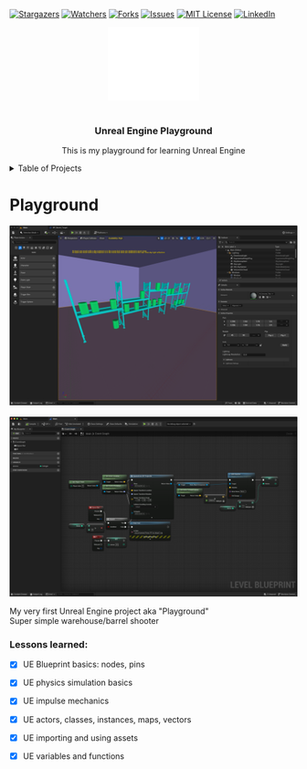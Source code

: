 [![Stargazers][stars-shield]][stars-url]
[![Watchers][watchers-shield]][watchers-url]
[![Forks][forks-shield]][forks-url]
[![Issues][issues-shield]][issues-url]
[![MIT License][license-shield]][license-url]
[![LinkedIn][linkedin-shield]][linkedin-url]

<div align="center">
    <a href="https://github.com/FilipsMasolovs/unreal-engine">
        <img src="assets/UE-logo.png" alt="UE-logo" width="160px">
    </a>
    <br /><br />
    <h3 align="center">Unreal Engine Playground</h3>
    <p align="center">This is my playground for learning Unreal Engine</p>
</div>

<details>
  <summary>Table of Projects</summary>
  <ol>
    <li><a href="#playground">Playground</a></li>
  </ol>
</details>

# Playground

<img src="assets/playground/PS1.png" alt="Playground Project"><br /><br /><img src="assets/playground/PS2.png" alt="Playground Project"><br />

My very first Unreal Engine project aka "Playground"<br />
Super simple warehouse/barrel shooter

### Lessons learned:

- [x] UE Blueprint basics: nodes, pins
- [x] UE physics simulation basics
- [x] UE impulse mechanics
- [x] UE actors, classes, instances, maps, vectors
- [x] UE importing and using assets
- [x] UE variables and functions







[stars-shield]: https://img.shields.io/github/stars/FilipsMasolovs/unreal-engine.svg?style=for-the-badge
[watchers-shield]: https://img.shields.io/github/watchers/FilipsMasolovs/unreal-engine.svg?style=for-the-badge
[forks-shield]: https://img.shields.io/github/forks/FilipsMasolovs/unreal-engine.svg?style=for-the-badge
[issues-shield]: https://img.shields.io/github/issues/FilipsMasolovs/unreal-engine.svg?style=for-the-badge
[license-shield]: https://img.shields.io/github/license/FilipsMasolovs/unreal-engine.svg?style=for-the-badge
[linkedin-shield]: https://img.shields.io/badge/-LinkedIn-black.svg?style=for-the-badge&logo=linkedin&colorB=555

[stars-url]: https://github.com/FilipsMasolovs/unreal-engine/stargazers
[watchers-url]: https://github.com/FilipsMasolovs/unreal-engine/watchers
[forks-url]: https://github.com/FilipsMasolovs/unreal-engine/forks
[issues-url]: https://github.com/FilipsMasolovs/unreal-engine/issues
[license-url]: https://github.com/FilipsMasolovs/unreal-engine/blob/master/LICENSE.txt
[linkedin-url]: https://www.linkedin.com/in/filips-masolovs
